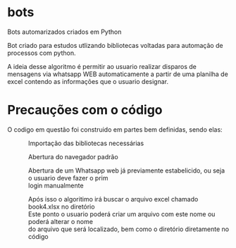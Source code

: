 # bots
Bots automarizados criados em Python

Bot criado para estudos utlizando bibliotecas voltadas para automação de processos com python.

A ideia desse algoritmo é permitir ao usuario realizar disparos de mensagens via whatsapp WEB automaticamente a partir de uma planilha de excel contendo as informações que o usuario designar.

<h1>Precauções com o código</h1>
O codigo em questão foi construido em partes bem definidas, sendo elas:
<ul>
    <ol>Importação das bibliotecas necessárias</ol>
    <ol>Abertura do navegador padrão</ol>
    <ol>Abertura de um Whatsapp web já previamente estabelicido, ou seja o usuario deve fazer o prim<br>
    login manualmente</ol>
    <ol>Após isso o algoritimo irá buscar o arquivo excel chamado book4.xlsx no diretório<br>
    Este ponto o usuario poderá criar um arquivo com este nome ou poderá alterar o nome<br>
    do arquivo que será localizado, bem como o diretório diretamente no código</ol>
    <ol></ol>
</ul>
